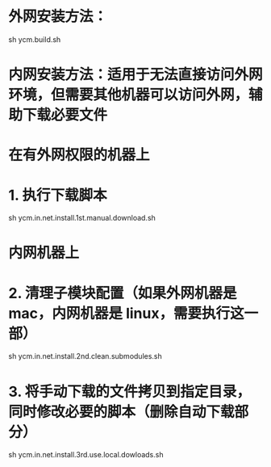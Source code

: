 
# 外网安装方法：
sh ycm.build.sh

# 内网安装方法：适用于无法直接访问外网环境，但需要其他机器可以访问外网，辅助下载必要文件
#
# 在有外网权限的机器上
# 1. 执行下载脚本
sh ycm.in.net.install.1st.manual.download.sh
# 
# 内网机器上
# 2. 清理子模块配置（如果外网机器是 mac，内网机器是 linux，需要执行这一部）
sh ycm.in.net.install.2nd.clean.submodules.sh
# 3. 将手动下载的文件拷贝到指定目录，同时修改必要的脚本（删除自动下载部分）
sh ycm.in.net.install.3rd.use.local.dowloads.sh


